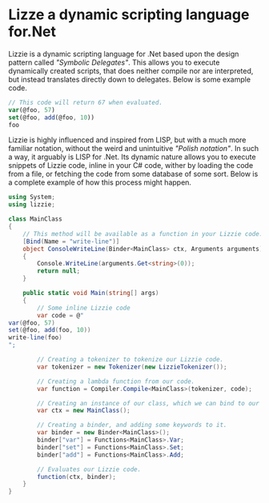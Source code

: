 
# Lizze a dynamic scripting language for.Net

Lizzie is a dynamic scripting language for .Net based upon the design pattern
called _"Symbolic Delegates"_. This allows you to execute dynamically created
scripts, that does neither compile nor are interpreted, but instead translates
directly down to delegates. Below is some example code.

```javascript
// This code will return 67 when evaluated.
var(@foo, 57)
set(@foo, add(@foo, 10))
foo
```

Lizzie is highly influenced and inspired from LISP, but with a much more familiar
notation, without the weird and unintuitive _"Polish notation"_. In such a way,
it arguably is LISP for .Net. Its dynamic nature allows you to execute snippets
of Lizzie code, inline in your C# code, wither by loading the code from a file,
or fetching the code from some database of some sort. Below is a complete example
of how this process might happen.

```csharp
using System;
using lizzie;

class MainClass
{
    // This method will be available as a function in your Lizzie code.
    [Bind(Name = "write-line")]
    object ConsoleWriteLine(Binder<MainClass> ctx, Arguments arguments)
    {
        Console.WriteLine(arguments.Get<string>(0));
        return null;
    }

    public static void Main(string[] args)
    {
        // Some inline Lizzie code
        var code = @"
var(@foo, 57)
set(@foo, add(foo, 10))
write-line(foo)
";

        // Creating a tokenizer to tokenize our Lizzie code.
        var tokenizer = new Tokenizer(new LizzieTokenizer());

        // Creating a lambda function from our code.
        var function = Compiler.Compile<MainClass>(tokenizer, code);

        // Creating an instance of our class, which we can bind to our code.
        var ctx = new MainClass();

        // Creating a binder, and adding some keywords to it.
        var binder = new Binder<MainClass>();
        binder["var"] = Functions<MainClass>.Var;
        binder["set"] = Functions<MainClass>.Set;
        binder["add"] = Functions<MainClass>.Add;

        // Evaluates our Lizzie code.
        function(ctx, binder);
    }
}
```
